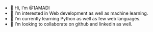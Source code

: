 - 👋 Hi, I’m @1AMADI
- 👀 I’m interested in Web development as well as machine learning.
- 🌱 I’m currently learning Python as well as few web languages.
- 💞️ I’m looking to collaborate on github and linkedin as well.

<!---
1AMADI/1AMADI is a ✨ special ✨ repository because its `README.md` (this file) appears on your GitHub profile.
You can click the Preview link to take a look at your changes.
--->
